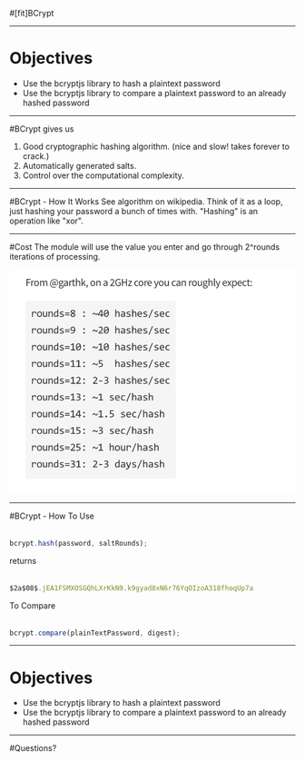 #[fit]BCrypt

---

# Objectives
* Use the bcryptjs library to hash a plaintext password
* Use the bcryptjs library to compare a plaintext password to an already hashed password

---

#BCrypt gives us
1. Good cryptographic hashing algorithm. (nice and slow! takes forever to crack.)
2. Automatically generated salts.
3. Control over the computational complexity.

---

#BCrypt - How It Works
See algorithm on wikipedia. Think of it as a loop, just hashing your password a bunch of times with. "Hashing" is an operation like "xor".

---

#Cost
The module will use the value you enter and go through 2^rounds iterations of processing.

![inline](img/bcrypt.png)

---

#BCrypt - How To Use

```javascript

bcrypt.hash(password, saltRounds);

```

returns

```javascript

$2a$08$.jEA1FSMXOSGQhLXrKkN9.k9gyad8xN6r76YqOIzoA318fhoqUp7a

```

To Compare

```javascript

bcrypt.compare(plainTextPassword, digest);

```

---

# Objectives
* Use the bcryptjs library to hash a plaintext password
* Use the bcryptjs library to compare a plaintext password to an already hashed password

---

#Questions?
